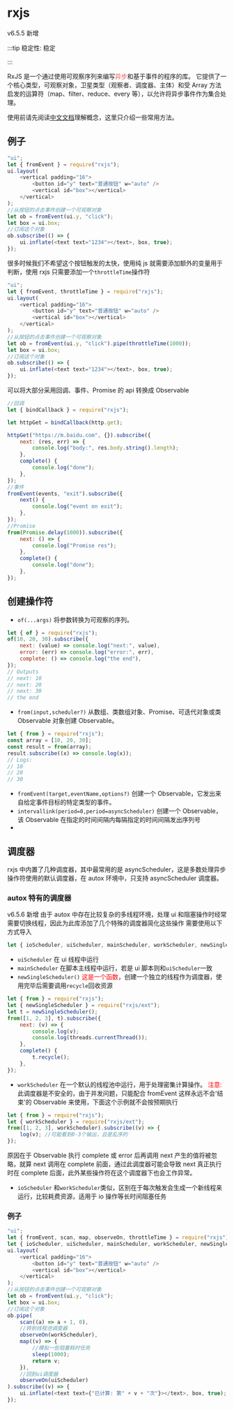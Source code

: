 # rxjs

v6.5.5 新增

:::tip 稳定性: 稳定

:::

RxJS 是一个通过使用可观察序列来编写<font color="#ef5952">异步</font>和基于事件的程序的库。 它提供了一个核心类型，可观察对象，卫星类型（观察者、调度器、主体）和受 Array 方法启发的运算符（map、filter、reduce、every 等），以允许将异步事件作为集合处理。

使用前请先阅读[中文文档](https://rx.nodejs.cn/guide/overview)理解概念，这里只介绍一些常用方法。

## 例子

```js
"ui";
let { fromEvent } = require("rxjs");
ui.layout(
    <vertical padding="16">
        <button id="y" text="普通按钮" w="auto" />
        <vertical id="box"></vertical>
    </vertical>
);
//从按钮的点击事件创建一个可观察对象
let ob = fromEvent(ui.y, "click");
let box = ui.box;
//订阅这个对象
ob.subscribe(() => {
    ui.inflate(<text text="1234"></text>, box, true);
});
```

很多时候我们不希望这个按钮触发的太快，使用纯 js 就需要添加额外的变量用于判断，使用 rxjs 只需要添加一个`throttleTime`操作符

```js
"ui";
let { fromEvent, throttleTime } = require("rxjs");
ui.layout(
    <vertical padding="16">
        <button id="y" text="普通按钮" w="auto" />
        <vertical id="box"></vertical>
    </vertical>
);
//从按钮的点击事件创建一个可观察对象
let ob = fromEvent(ui.y, "click").pipe(throttleTime(1000));
let box = ui.box;
//订阅这个对象
ob.subscribe(() => {
    ui.inflate(<text text="1234"></text>, box, true);
});
```

可以将大部分采用回调、事件、Promise 的 api 转换成 Observable

```js
//回调
let { bindCallback } = require("rxjs");

let httpGet = bindCallback(http.get);

httpGet("https://m.baidu.com", {}).subscribe({
    next: (res, err) => {
        console.log("body:", res.body.string().length);
    },
    complete() {
        console.log("done");
    },
});
//事件
fromEvent(events, "exit").subscribe({
    next() {
        console.log("event on exit");
    },
});
//Promise
from(Promise.delay(1000)).subscribe({
    next: () => {
        console.log("Promise res");
    },
    complete() {
        console.log("done");
    },
});
```

## 创建操作符

-   `of(...args)` 将参数转换为可观察的序列。

```js
let { of } = require("rxjs");
of(10, 20, 30).subscribe({
    next: (value) => console.log("next:", value),
    error: (err) => console.log("error:", err),
    complete: () => console.log("the end"),
});
// Outputs
// next: 10
// next: 20
// next: 30
// the end
```

-   `from(input,scheduler?)` 从数组、类数组对象、Promise、可迭代对象或类 Observable 对象创建 Observable。

```js
let { from } = require("rxjs");
const array = [10, 20, 30];
const result = from(array);
result.subscribe((x) => console.log(x));
// Logs:
// 10
// 20
// 30
```

-   `fromEvent(target,eventName,options?)` 创建一个 Observable，它发出来自给定事件目标的特定类型的事件。
-   `intervallink(period=0,period=asyncScheduler)` 创建一个 Observable，该 Observable 在指定的时间间隔内每隔指定的时间间隔发出序列号
-

## 调度器

rxjs 中内置了几种调度器，其中最常用的是 asyncScheduler，这是多数处理异步操作符使用的默认调度器，在 autox 环境中，只支持 asyncScheduler 调度器。

### autox 特有的调度器

v6.5.6 新增
由于 autox 中存在比较复杂的多线程环境，处理 ui 和阻塞操作时经常需要切换线程，因此为此库添加了几个特殊的调度器简化这些操作
需要使用以下方式导入

```js
let { ioScheduler, uiScheduler, mainScheduler, workScheduler, newSingleScheduler } = require("rxjs/ext");
```

-   `uiScheduler` 在 ui 线程中运行
-   `mainScheduler` 在脚本主线程中运行，若是 ui 脚本则和`uiScheduler`一致
-   `newSingleScheduler()` <font color="red">这是一个函数</font>，创建一个独立的线程作为调度器，使用完毕后需要调用`recycle`回收资源

```js
let { from } = require("rxjs");
let { newSingleScheduler } = require("rxjs/ext");
let t = newSingleScheduler();
from([1, 2, 3], t).subscribe({
    next: (v) => {
        console.log(v);
        console.log(threads.currentThread());
    },
    complete() {
        t.recycle();
    },
});
```

-   `workScheduler` 在一个默认的线程池中运行，用于处理密集计算操作。
    <font color="red">注意:</font> 此调度器是不安全的，由于并发问题，只能配合 fromEvent 这样永远不会'结束'的 Observable 来使用，下面这个示例就不会按预期执行

```js
let { from } = require("rxjs");
let { workScheduler } = require("rxjs/ext");
from([1, 2, 3], workScheduler).subscribe((v) => {
    log(v); //可能看到0-3个输出，且是乱序的
});
```

原因在于 Observable 执行 complete 或 error 后再调用 next 产生的值将被忽略，就算 next 调用在 complete 前面，通过此调度器可能会导致 next 真正执行时在 complete 后面，此外某些操作符在这个调度器下也会工作异常。

-   `ioScheduler` 和`workScheduler`类似，区别在于每次触发会生成一个新线程来运行，比较耗费资源，适用于 io 操作等长时间阻塞任务

### 例子

```js
"ui";
let { fromEvent, scan, map, observeOn, throttleTime } = require("rxjs");
let { ioScheduler, uiScheduler, mainScheduler, workScheduler, newSingleScheduler } = require("rxjs/ext");
ui.layout(
    <vertical padding="16">
        <button id="y" text="普通按钮" w="auto" />
        <vertical id="box"></vertical>
    </vertical>
);
//从按钮的点击事件创建一个可观察对象
let ob = fromEvent(ui.y, "click");
let box = ui.box;
//订阅这个对象
ob.pipe(
    scan((a) => a + 1, 0),
    //转到线程池调度器
    observeOn(workScheduler),
    map((v) => {
        //模拟一些阻塞耗时任务
        sleep(1000);
        return v;
    }),
    //回到ui调度器
    observeOn(uiScheduler)
).subscribe((v) => {
    ui.inflate(<text text={"已计算: 第" + v + "次"}></text>, box, true);
});
```
